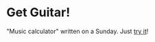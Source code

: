 Get Guitar!
===========

"Music calculator" written on a Sunday. Just [try it](http://tschw.github.io/get-guitar)!
